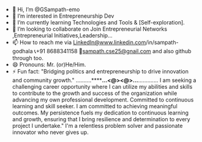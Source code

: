 - 👋 Hi, I’m @GSampath-emo
- 👀 I’m interested in Entrepreneurship Dev
- 🌱 I’m currently learning Technologies and Tools & [Self-exploration].
- 💞️ I’m looking to collaborate on Join Entrepreneurial Networks ,Entrepreneurial Initiatives,Leadership...
- 📫 How to reach me via LinkedIn@www.linkedin.com/in/sampath-godhala 📞+91 8688341158 📧sampath.cse25@gnail.com and also github through too.
- 😄 Pronouns: Mr. (or)He/Him.
- ⚡ Fun fact: "Bridging politics and entrepreneurship to drive innovation and community growth."
..........**********************...<@><@>...******************.............
  I am seeking a challenging career opportunity where I can utilize my abilities and skills to contribute to the growth and success of the organization
   while advancing my own professional development. Committed to continuous learning and skill seeker.
  I am committed to achieving meaningful outcomes. My persistence fuels my dedication to continuous learning and growth, ensuring that I
   bring resilience and determination to every project I undertake."
  I'm a relentless problem solver and passionate innovator who never gives up.





<!---
GSampath-emo/GSampath-emo is a ✨ special ✨ repository because its `README.md` (this file) appears on your GitHub profile.
You can click the Preview link to take a look at your changes.
--->
